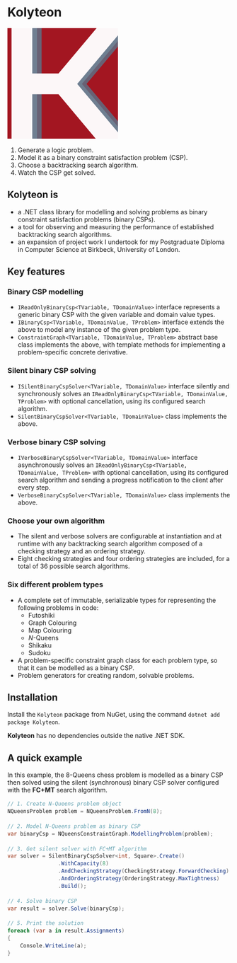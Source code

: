 # Kolyteon

![Kolyteon icon](https://raw.githubusercontent.com/MattSortsThings/kolyteon/main/assets/kolyteon_icon_250x250.png)

1. Generate a logic problem.
2. Model it as a binary constraint satisfaction problem (CSP).
3. Choose a backtracking search algorithm.
4. Watch the CSP get solved.

## Kolyteon is

- a .NET class library for modelling and solving problems as binary constraint satisfaction problems (binary CSPs).
- a tool for observing and measuring the performance of established backtracking search algorithms.
- an expansion of project work I undertook for my Postgraduate Diploma in Computer Science at Birkbeck, University of London.

## Key features

### Binary CSP modelling

- `IReadOnlyBinaryCsp<TVariable, TDomainValue>` interface represents a generic binary CSP with the given variable and domain value types.
- `IBinaryCsp<TVariable, TDomainValue, TProblem>` interface extends the above to model any instance of the given problem type.
- `ConstraintGraph<TVariable, TDomainValue, TProblem>` abstract base class implements the above, with template methods for implementing a problem-specific concrete derivative.

### Silent binary CSP solving

- `ISilentBinaryCspSolver<TVariable, TDomainValue>` interface silently and synchronously solves an `IReadOnlyBinaryCsp<TVariable, TDomainValue, TProblem>` with optional cancellation, using its configured search algorithm.
- `SilentBinaryCspSolver<TVariable, TDomainValue>` class implements the above.

### Verbose binary CSP solving

- `IVerboseBinaryCspSolver<TVariable, TDomainValue>` interface asynchronously solves an `IReadOnlyBinaryCsp<TVariable, TDomainValue, TProblem>` with optional cancellation, using its configured search algorithm and sending a progress notification to the client after every step.
- `VerboseBinaryCspSolver<TVariable, TDomainValue>` class implements the above.

### Choose your own algorithm

- The silent and verbose solvers are configurable at instantiation and at runtime with any backtracking search algorithm composed of a checking strategy and an ordering strategy.
- Eight checking strategies and four ordering strategies are included, for a total of 36 possible search algorithms.

### Six different problem types

- A complete set of immutable, serializable types for representing the following problems in code:
  - Futoshiki
  - Graph Colouring
  - Map Colouring
  - *N*-Queens
  - Shikaku
  - Sudoku
- A problem-specific constraint graph class for each problem type, so that it can be modelled as a binary CSP.
- Problem generators for creating random, solvable problems.

## Installation

Install the `Kolyteon` package from NuGet, using the command `dotnet add package Kolyteon`.

**Kolyteon** has no dependencies outside the native .NET SDK.

## A quick example

In this example, the 8-Queens chess problem is modelled as a binary CSP then solved using the silent (synchronous) binary CSP solver configured with the **FC+MT** search algorithm.

```csharp
// 1. Create N-Queens problem object
NQueensProblem problem = NQueensProblem.FromN(8);

// 2. Model N-Queens problem as binary CSP
var binaryCsp = NQueensConstraintGraph.ModellingProblem(problem);

// 3. Get silent solver with FC+MT algorithm
var solver = SilentBinaryCspSolver<int, Square>.Create()
                .WithCapacity(8)
                .AndCheckingStrategy(CheckingStrategy.ForwardChecking)
                .AndOrderingStrategy(OrderingStrategy.MaxTightness)
                .Build();

// 4. Solve binary CSP
var result = solver.Solve(binaryCsp);

// 5. Print the solution
foreach (var a in result.Assignments)
{
    Console.WriteLine(a);
}
```
